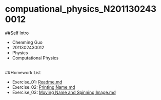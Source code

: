 # compuational_physics_N2011302430012

##Self Intro
* Chenming Guo
* 2011302430012
* Physics
* Computational Physics
<br/><br/>

##Homework List
* Exercise_01: [Readme.md](https://github.com/gcmcpwork/compuational_physics_N2011302430012/blob/master/README.md)
* Exercise_02: [Printing Name.md](https://github.com/gcmcpwork/compuational_physics_N2011302430012/blob/master/Exercise_02/Printing%20Name.md)
* Exercise_03: [Moving Name and Spinning Image.md](https://github.com/gcmcpwork/compuational_physics_N2011302430012/blob/master/Exercise_03/Moving%20Name%20and%20Spinning%20Image.md)
